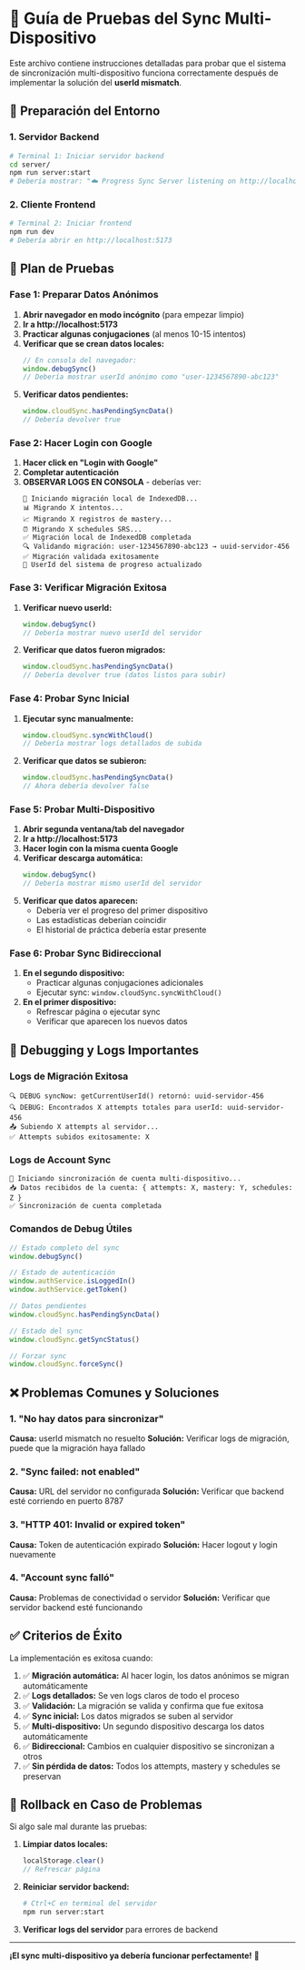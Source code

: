 # 🔧 Guía de Pruebas del Sync Multi-Dispositivo

Este archivo contiene instrucciones detalladas para probar que el sistema de sincronización multi-dispositivo funciona correctamente después de implementar la solución del **userId mismatch**.

## 🚀 Preparación del Entorno

### 1. Servidor Backend
```bash
# Terminal 1: Iniciar servidor backend
cd server/
npm run server:start
# Debería mostrar: "☁️ Progress Sync Server listening on http://localhost:8787/api"
```

### 2. Cliente Frontend
```bash
# Terminal 2: Iniciar frontend
npm run dev
# Debería abrir en http://localhost:5173
```

## 🧪 Plan de Pruebas

### Fase 1: Preparar Datos Anónimos
1. **Abrir navegador en modo incógnito** (para empezar limpio)
2. **Ir a http://localhost:5173**
3. **Practicar algunas conjugaciones** (al menos 10-15 intentos)
4. **Verificar que se crean datos locales:**
   ```javascript
   // En consola del navegador:
   window.debugSync()
   // Debería mostrar userId anónimo como "user-1234567890-abc123"
   ```
5. **Verificar datos pendientes:**
   ```javascript
   window.cloudSync.hasPendingSyncData()
   // Debería devolver true
   ```

### Fase 2: Hacer Login con Google
1. **Hacer click en "Login with Google"**
2. **Completar autenticación**
3. **OBSERVAR LOGS EN CONSOLA** - deberías ver:
   ```
   🔄 Iniciando migración local de IndexedDB...
   📊 Migrando X intentos...
   📈 Migrando X registros de mastery...
   ⏰ Migrando X schedules SRS...
   ✅ Migración local de IndexedDB completada
   🔍 Validando migración: user-1234567890-abc123 → uuid-servidor-456
   ✅ Migración validada exitosamente
   🔄 UserId del sistema de progreso actualizado
   ```

### Fase 3: Verificar Migración Exitosa
1. **Verificar nuevo userId:**
   ```javascript
   window.debugSync()
   // Debería mostrar nuevo userId del servidor
   ```
2. **Verificar que datos fueron migrados:**
   ```javascript
   window.cloudSync.hasPendingSyncData()
   // Debería devolver true (datos listos para subir)
   ```

### Fase 4: Probar Sync Inicial
1. **Ejecutar sync manualmente:**
   ```javascript
   window.cloudSync.syncWithCloud()
   // Debería mostrar logs detallados de subida
   ```
2. **Verificar que datos se subieron:**
   ```javascript
   window.cloudSync.hasPendingSyncData()
   // Ahora debería devolver false
   ```

### Fase 5: Probar Multi-Dispositivo
1. **Abrir segunda ventana/tab del navegador**
2. **Ir a http://localhost:5173**
3. **Hacer login con la misma cuenta Google**
4. **Verificar descarga automática:**
   ```javascript
   window.debugSync()
   // Debería mostrar mismo userId del servidor
   ```
5. **Verificar que datos aparecen:**
   - Debería ver el progreso del primer dispositivo
   - Las estadísticas deberían coincidir
   - El historial de práctica debería estar presente

### Fase 6: Probar Sync Bidireccional
1. **En el segundo dispositivo:**
   - Practicar algunas conjugaciones adicionales
   - Ejecutar sync: `window.cloudSync.syncWithCloud()`
2. **En el primer dispositivo:**
   - Refrescar página o ejecutar sync
   - Verificar que aparecen los nuevos datos

## 🐛 Debugging y Logs Importantes

### Logs de Migración Exitosa
```
🔍 DEBUG syncNow: getCurrentUserId() retornó: uuid-servidor-456
🔍 DEBUG: Encontrados X attempts totales para userId: uuid-servidor-456
📤 Subiendo X attempts al servidor...
✅ Attempts subidos exitosamente: X
```

### Logs de Account Sync
```
🔄 Iniciando sincronización de cuenta multi-dispositivo...
📥 Datos recibidos de la cuenta: { attempts: X, mastery: Y, schedules: Z }
✅ Sincronización de cuenta completada
```

### Comandos de Debug Útiles
```javascript
// Estado completo del sync
window.debugSync()

// Estado de autenticación
window.authService.isLoggedIn()
window.authService.getToken()

// Datos pendientes
window.cloudSync.hasPendingSyncData()

// Estado del sync
window.cloudSync.getSyncStatus()

// Forzar sync
window.cloudSync.forceSync()
```

## ❌ Problemas Comunes y Soluciones

### 1. "No hay datos para sincronizar"
**Causa:** userId mismatch no resuelto
**Solución:** Verificar logs de migración, puede que la migración haya fallado

### 2. "Sync failed: not enabled"
**Causa:** URL del servidor no configurada
**Solución:** Verificar que backend esté corriendo en puerto 8787

### 3. "HTTP 401: Invalid or expired token"
**Causa:** Token de autenticación expirado
**Solución:** Hacer logout y login nuevamente

### 4. "Account sync falló"
**Causa:** Problemas de conectividad o servidor
**Solución:** Verificar que servidor backend esté funcionando

## ✅ Criterios de Éxito

La implementación es exitosa cuando:

1. ✅ **Migración automática:** Al hacer login, los datos anónimos se migran automáticamente
2. ✅ **Logs detallados:** Se ven logs claros de todo el proceso
3. ✅ **Validación:** La migración se valida y confirma que fue exitosa
4. ✅ **Sync inicial:** Los datos migrados se suben al servidor
5. ✅ **Multi-dispositivo:** Un segundo dispositivo descarga los datos automáticamente
6. ✅ **Bidireccional:** Cambios en cualquier dispositivo se sincronizan a otros
7. ✅ **Sin pérdida de datos:** Todos los attempts, mastery y schedules se preservan

## 🚨 Rollback en Caso de Problemas

Si algo sale mal durante las pruebas:

1. **Limpiar datos locales:**
   ```javascript
   localStorage.clear()
   // Refrescar página
   ```

2. **Reiniciar servidor backend:**
   ```bash
   # Ctrl+C en terminal del servidor
   npm run server:start
   ```

3. **Verificar logs del servidor** para errores de backend

---

**¡El sync multi-dispositivo ya debería funcionar perfectamente!** 🎉